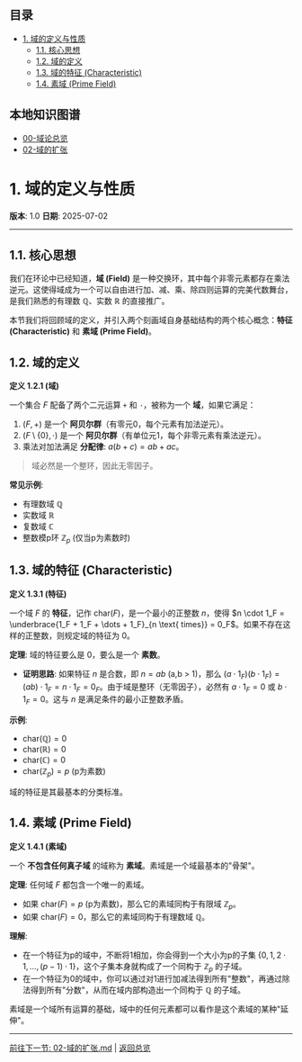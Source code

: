 <!-- 本地目录区块 -->
## 目录

- [1. 域的定义与性质](#1-域的定义与性质)
  - [1.1. 核心思想](#11-核心思想)
  - [1.2. 域的定义](#12-域的定义)
  - [1.3. 域的特征 (Characteristic)](#13-域的特征-characteristic)
  - [1.4. 素域 (Prime Field)](#14-素域-prime-field)

<!-- 本地知识图谱区块 -->
## 本地知识图谱

- [00-域论总览](./00-域论总览.md)
- [02-域的扩张](./02-域的扩张.md)

# 1. 域的定义与性质

**版本**: 1.0
**日期**: 2025-07-02

---

## 1.1. 核心思想

我们在环论中已经知道，**域 (Field)** 是一种交换环，其中每个非零元素都存在乘法逆元。这使得域成为一个可以自由进行加、减、乘、除四则运算的完美代数舞台，是我们熟悉的有理数 $\mathbb{Q}$、实数 $\mathbb{R}$ 的直接推广。

本节我们将回顾域的定义，并引入两个刻画域自身基础结构的两个核心概念：**特征 (Characteristic)** 和 **素域 (Prime Field)**。

## 1.2. 域的定义

**定义 1.2.1 (域)**

一个集合 $F$ 配备了两个二元运算 `+` 和 `·`，被称为一个 **域**，如果它满足：

1. $(F, +)$ 是一个 **阿贝尔群**（有零元0，每个元素有加法逆元）。
2. $(F\setminus\{0\}, \cdot)$ 是一个 **阿贝尔群**（有单位元1，每个非零元素有乘法逆元）。
3. 乘法对加法满足 **分配律**: $a(b+c) = ab+ac$。

> 域必然是一个整环，因此无零因子。

**常见示例**:

- 有理数域 $\mathbb{Q}$
- 实数域 $\mathbb{R}$
- 复数域 $\mathbb{C}$
- 整数模p环 $\mathbb{Z}_p$ (仅当p为素数时)

## 1.3. 域的特征 (Characteristic)

**定义 1.3.1 (特征)**

一个域 $F$ 的 **特征**，记作 $\text{char}(F)$，是一个最小的正整数 $n$，使得 $n \cdot 1_F = \underbrace{1_F + 1_F + \dots + 1_F}_{n \text{ times}} = 0_F$。如果不存在这样的正整数，则规定域的特征为 0。

**定理**: 域的特征要么是 0，要么是一个 **素数**。

- **证明思路**: 如果特征 $n$ 是合数，即 $n=ab$ (a,b > 1)，那么 $(a \cdot 1_F)(b \cdot 1_F) = (ab) \cdot 1_F = n \cdot 1_F = 0_F$。由于域是整环（无零因子），必然有 $a \cdot 1_F = 0$ 或 $b \cdot 1_F=0$。这与 $n$ 是满足条件的最小正整数矛盾。

**示例**:

- $\text{char}(\mathbb{Q}) = 0$
- $\text{char}(\mathbb{R}) = 0$
- $\text{char}(\mathbb{C}) = 0$
- $\text{char}(\mathbb{Z}_p) = p$ (p为素数)

域的特征是其最基本的分类标准。

## 1.4. 素域 (Prime Field)

**定义 1.4.1 (素域)**

一个 **不包含任何真子域** 的域称为 **素域**。素域是一个域最基本的"骨架"。

**定理**: 任何域 $F$ 都包含一个唯一的素域。

- 如果 $\text{char}(F) = p$ (p为素数)，那么它的素域同构于有限域 $\mathbb{Z}_p$。
- 如果 $\text{char}(F) = 0$，那么它的素域同构于有理数域 $\mathbb{Q}$。

**理解**:

- 在一个特征为p的域中，不断将1相加，你会得到一个大小为p的子集 $\{0, 1, 2\cdot1, \dots, (p-1)\cdot1\}$，这个子集本身就构成了一个同构于 $\mathbb{Z}_p$ 的子域。
- 在一个特征为0的域中，你可以通过对1进行加减法得到所有"整数"，再通过除法得到所有"分数"，从而在域内部构造出一个同构于 $\mathbb{Q}$ 的子域。

素域是一个域所有运算的基础，域中的任何元素都可以看作是这个素域的某种"延伸"。

---
[前往下一节: 02-域的扩张.md](./02-域的扩张.md) | [返回总览](./00-域论总览.md)
